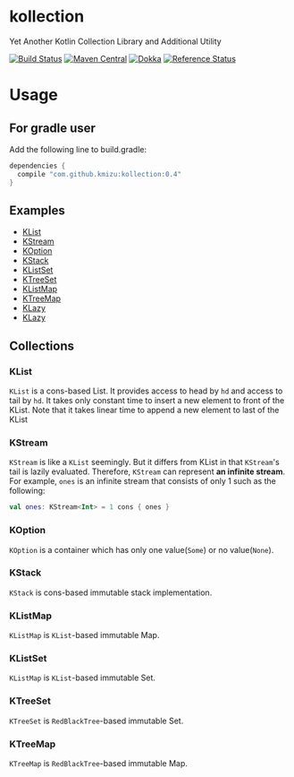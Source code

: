 # kollection
Yet Another Kotlin Collection Library and Additional Utility

[![Build Status](https://travis-ci.org/kmizu/kollection.png?branch=master)](https://travis-ci.org/kmizu/kollection)
[![Maven Central](https://maven-badges.herokuapp.com/maven-central/com.github.kmizu/kollection/badge.svg)](https://maven-badges.herokuapp.com/maven-central/com.github.kmizu/kollection)
[![Dokka](http://javadoc-badge.appspot.com/com.github.kmizu/kollection.svg?label=javadoc)](http://javadoc-badge.appspot.com/com.github.kmizu/kollection/index.html)
[![Reference Status](https://www.versioneye.com/java/com.github.kmizu:kollection/reference_badge.svg?style=flat)](https://www.versioneye.com/java/com.github.kmizu:kollection/references)

# Usage

## For gradle user

Add the following line to build.gradle:

```groovy
dependencies {
  compile "com.github.kmizu:kollection:0.4"
}

```

## Examples

* [KList](https://github.com/kmizu/kollection/blob/releases/0.4/src/test/kotlin/com/github/kmizu/kollection/KListSpec.kt)
* [KStream](https://github.com/kmizu/kollection/blob/releases/0.4/src/test/kotlin/com/github/kmizu/kollection/KStreamSpec.kt)
* [KOption](https://github.com/kmizu/kollection/blob/releases/0.4/src/test/kotlin/com/github/kmizu/kollection/KOptionSpec.kt)
* [KStack](https://github.com/kmizu/kollection/blob/releases/0.4/src/test/kotlin/com/github/kmizu/kollection/KStackSpec.kt)
* [KListSet](https://github.com/kmizu/kollection/blob/releases/0.4/src/test/kotlin/com/github/kmizu/kollection/KListSetSpec.kt)
* [KTreeSet](https://github.com/kmizu/kollection/blob/releases/0.4/src/test/kotlin/com/github/kmizu/kollection/KTreeSetSpec.kt)
* [KListMap](https://github.com/kmizu/kollection/blob/releases/0.4/src/test/kotlin/com/github/kmizu/kollection/KListMapSpec.kt)
* [KTreeMap](https://github.com/kmizu/kollection/blob/releases/0.4/src/test/kotlin/com/github/kmizu/kollection/KTreeMapSpec.kt)
* [KLazy](https://github.com/kmizu/kollection/blob/releases/0.4/src/test/kotlin/com/github/kmizu/kollection/KLazySpec.kt)
* [KLazy](https://github.com/kmizu/kollection/blob/releases/0.4/src/test/kotlin/com/github/kmizu/kollection/KLazySpec.kt)

## Collections

### KList

`KList` is a cons-based List.  It provides access to head by `hd` and access to tail by `hd`.  It takes only constant time
to insert a new element to front of the KList.  Note that it takes linear time to append a new element to last of the KList

### KStream

`KStream` is like a `KList` seemingly.  But it differs from KList in that `KStream`'s tail is lazily evaluated.
Therefore, `KStream` can represent **an infinite stream**.  For example, `ones` is an infinite stream that consists
of only 1 such as the following:

```kotlin
val ones: KStream<Int> = 1 cons { ones }
```

### KOption

`KOption` is a container which has only one value(`Some`) or no value(`None`).

### KStack

`KStack` is cons-based immutable stack implementation.

### KListMap

`KListMap` is `KList`-based immutable Map.

### KListSet

`KListMap` is `KList`-based immutable Set.

### KTreeSet

`KTreeSet` is `RedBlackTree`-based immutable Set.

### KTreeMap

`KTreeMap` is `RedBlackTree`-based immutable Map.
